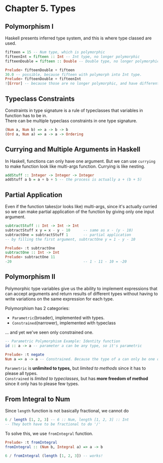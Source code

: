 # Chapter 5. Types

## Polymorphism I
Haskell presents inferred type system, and this is where type classed are used.
```haskell
fifteen = 15 -- Num type, which is polymorphic
fifteenInt = fifteen :: Int -- Int type, no longer polymorphic
fifteenDouble = fifteen :: Double -- Double type, no longer polymorphic

Prelude> fifteenDouble + fifteen 
30.0 -- possible, because fifteen with polymorph into Int type.
Prelude> fifteenDouble + fifteenInt
![Error] -- because those are no longer polymorphic, and have different type
```

## Typeclass Constraints
Constraints in type signature is a rule of typeclasses that variables in function has to be in.  
There can be multiple typeclass constraints in one type signature.
```haskell
(Num a, Num b) => a -> b -> b
(Ord a, Num a) => a -> a -> Ordering
```

## Currying and Multiple Arguments in Haskell
In Haskell, functions can only have one argument. But we can use `currying` to make function look like multi-args function. Currying is like nesting.
```haskell
addStuff :: Integer -> Integer -> Integer 
addStuff a b = a + b + 5 -- the process is actually a + (b + 5)
```

## Partial Application
Even if the function takes(or looks like) multi-args, since it's actually curried so we can make partial application of the function by giving only one input argument.
```haskell
subtractStuff :: Int -> Int -> Int
subtractStuff x y = x - y - 10      -- same as x - (y - 10)
subtractOne = subtractStuff 1       -- partial application
-- by filling the first argument, subtractOne y = 1 - y - 10

Prelude> :t subtractOne
subtractOne :: Int -> Int
Prelude> subtractOne 11
-20                                 -- 1 - 11 - 10 = -20
```

## Polymorphism II
Polymorphic type variables give us the ability to implement expressions that can accept arguments and return results of different types without having to write variations on the same expression for each type.  

Polymorphism has 2 categories:
- `Parametric`(broader), implemented with types.
- `Constrained`(narrower), implemented with typeclass

... and yet we've seen only constrained one.
```haskell
-- Parametric Polymorphism Example: Identity function
id :: a -> a -- parameter a can be any type, so it's parametric

Prelude> :t negate
Num a => a -> a -- Constrained. Because the type of a can only be one of Num typeclass
```
`Parametric` is **unlimited to types,** but *limited to methods* since it has to please all types.  
`Constrained` is *limited to typeclasses*, but has **more freedom of method** since it only has to please few types.

## From Integral to Num
Since `length` function is not basically fractional, we cannot do
```haskell
6 / length [1, 2, 3] -- 6 :: Num, length [1, 2, 3] :: Int
-- They both have to be fractional to do '/'
```
To solve this, we use `fromIntegral` function.
```haskell
Prelude> :t fromIntegral
fromIntegral :: (Num b, Integral a) => a -> b

6 / fromIntegral (length [1, 2, 3]) -- works!
```
